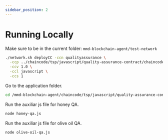 ```yaml
---
sidebar_position: 2
---
```


# Running Locally
Make sure to be in the current folder: `mmd-blockchain-agent/test-network`

```bash
./network.sh deployCC -ccn qualityassurance \
  -ccp ../chaincode/tsp/javascript/quality-assurance-contract/chaincode \
  -ccv 1.0 \
  -ccl javascript \
  -ccs 1
```
Go to the application folder.

```bash
cd /mmd-blockchain-agent/chaincode/tsp/javascript/quality-assurance-contract/application
```

Run the auxiliar js file for honey QA.

```bash
node honey-qa.js
```

Run the auxiliar js file for olive oil QA.

```bash
node olive-oil-qa.js
```